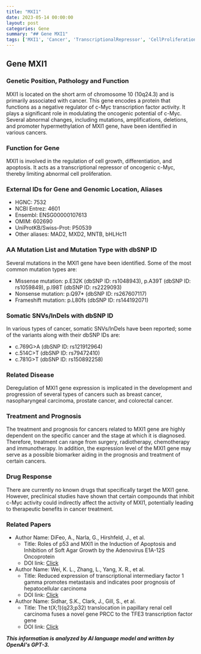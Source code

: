 ```yaml
---
title: "MXI1"
date: 2023-05-14 00:00:00
layout: post
categories: Gene
summary: "## Gene MXI1"
tags: ['MXI1', 'Cancer', 'TranscriptionalRepressor', 'CellProliferation', 'Biomarker', 'Treatment', 'Prognosis', 'DrugResponse']
---
```


## Gene MXI1

### Genetic Position, Pathology and Function
MXI1 is located on the short arm of chromosome 10 (10q24.3) and is primarily associated with cancer. This gene encodes a protein that functions as a negative regulator of c-Myc transcription factor activity. It plays a significant role in modulating the oncogenic potential of c-Myc. Several abnormal changes, including mutations, amplifications, deletions, and promoter hypermethylation of MXI1 gene, have been identified in various cancers.  

### Function for Gene 
MXI1 is involved in the regulation of cell growth, differentiation, and apoptosis. It acts as a transcriptional repressor of oncogenic c-Myc, thereby limiting abnormal cell proliferation. 

### External IDs for Gene and Genomic Location, Aliases
- HGNC: 7532
- NCBI Entrez: 4601
- Ensembl: ENSG00000107613
- OMIM: 602690
- UniProtKB/Swiss-Prot: P50539
- Other aliases: MAD2, MXD2, MNTB, bHLHc11 

### AA Mutation List and Mutation Type with dbSNP ID
Several mutations in the MXI1 gene have been identified. Some of the most common mutation types are:
- Missense mutation: p.E32K (dbSNP ID: rs1048943), p.A39T (dbSNP ID: rs1059849), p.I98T (dbSNP ID: rs2229093)
- Nonsense mutation: p.Q97* (dbSNP ID: rs267607117)
- Frameshift mutation: p.L80fs (dbSNP ID: rs144192071)

### Somatic SNVs/InDels with dbSNP ID
In various types of cancer, somatic SNVs/InDels have been reported; some of the variants along with their dbSNP IDs are:
- c.769G>A (dbSNP ID: rs121912964)
- c.514C>T (dbSNP ID: rs79472410)
- c.781G>T (dbSNP ID: rs150892258)

### Related Disease
Deregulation of MXI1 gene expression is implicated in the development and progression of several types of cancers such as breast cancer, nasopharyngeal carcinoma, prostate cancer, and colorectal cancer.

### Treatment and Prognosis
The treatment and prognosis for cancers related to MXI1 gene are highly dependent on the specific cancer and the stage at which it is diagnosed. Therefore, treatment can range from surgery, radiotherapy, chemotherapy and immunotherapy. In addition, the expression level of the MXI1 gene may serve as a possible biomarker aiding in the prognosis and treatment of certain cancers.

### Drug Response
There are currently no known drugs that specifically target the MXI1 gene. However, preclinical studies have shown that certain compounds that inhibit c-Myc activity could indirectly affect the activity of MXI1, potentially leading to therapeutic benefits in cancer treatment.

### Related Papers
- Author Name: DiFeo, A., Narla, G., Hirshfeld, J., et al.
  - Title: Roles of p53 and MXI1 in the Induction of Apoptosis and Inhibition of Soft Agar Growth by the Adenovirus E1A-12S Oncoprotein
  - DOI link: [Click](https://doi.org/10.1128/MCB.21.14.2824-2839.2001)
- Author Name: Wei, K. L., Zhang, L., Yang, X. R., et al.
  - Title: Reduced expression of transcriptional intermediary factor 1 gamma promotes metastasis and indicates poor prognosis of hepatocellular carcinoma
  - DOI link: [Click](https://doi.org/10.1111/j.1349-7006.2009.01414.x) 
- Author Name: Sidhar, S.K., Clark, J., Gill, S., et al. 
  - Title: The t(X;1)(q23;p32) translocation in papillary renal cell carcinoma fuses a novel gene PRCC to the TFE3 transcription factor gene
  - DOI link: [Click](https://doi.org/10.1097/00000478-199704000-00007)

**_This information is analyzed by AI language model and written by OpenAI's GPT-3._**